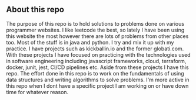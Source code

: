 ## About this repo
The purpose of this repo is to hold solutions to problems done on various programmer websites. I like leetcode the best, so lately I have been using this website the most however there are lots of problems from other places too. Most of the stuff is in java and python. I try and mix it up with my practice. I have projects such as kickballin.io and the former globati.com. With these projects I have focused on practicing with the technologies used in software engineering including javascript frameworks, cloud, terraform, docker, junit, jest, CI/CD pipelines etc. Aside from these projects I have this repo. The effort done in this repo is to work on the fundamentals of using data structures and writing algorithms to solve problems. I'm more active in this repo when I dont have a specific project I am working on or have down time for whatever reason.
